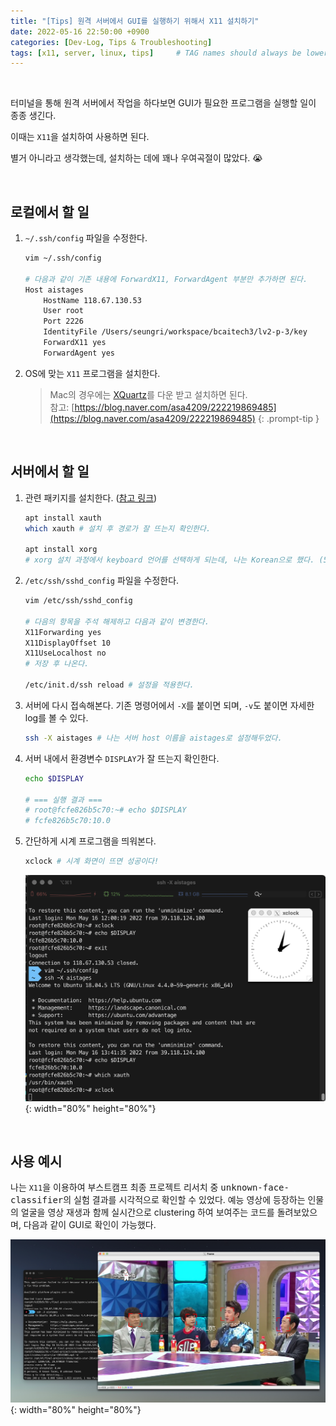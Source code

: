```yaml
---
title: "[Tips] 원격 서버에서 GUI를 실행하기 위해서 X11 설치하기"
date: 2022-05-16 22:50:00 +0900
categories: [Dev-Log, Tips & Troubleshooting]
tags: [x11, server, linux, tips]     # TAG names should always be lowercase
---
```


<br>

터미널을 통해 원격 서버에서 작업을 하다보면 GUI가 필요한 프로그램을 실행할 일이 종종 생긴다.

이때는 `X11`을 설치하여 사용하면 된다.

별거 아니라고 생각했는데, 설치하는 데에 꽤나 우여곡절이 많았다. 😭

<br>

## 로컬에서 할 일
1. `~/.ssh/config` 파일을 수정한다.

    ```bash
    vim ~/.ssh/config

    # 다음과 같이 기존 내용에 ForwardX11, ForwardAgent 부분만 추가하면 된다.
    Host aistages
        HostName 118.67.130.53
        User root
        Port 2226
        IdentityFile /Users/seungri/workspace/bcaitech3/lv2-p-3/key
        ForwardX11 yes
        ForwardAgent yes
    ```

2. OS에 맞는 `X11` 프로그램을 설치한다. 
    
    > Mac의 경우에는 [XQuartz](https://www.xquartz.org/)를 다운 받고 설치하면 된다.  
    > 참고: [https://blog.naver.com/asa4209/222219869485](https://blog.naver.com/asa4209/222219869485)
    {: .prompt-tip }

<br>

## 서버에서 할 일
1. 관련 패키지를 설치한다. ([참고 링크](https://askubuntu.com/questions/1071996/installing-x11-on-ubuntu-18-04))

    ```bash
    apt install xauth
    which xauth # 설치 후 경로가 잘 뜨는지 확인한다.

    apt install xorg 
    # xorg 설치 과정에서 keyboard 언어를 선택하게 되는데, 나는 Korean으로 했다. (58 -> 1)
    ```

2. `/etc/ssh/sshd_config` 파일을 수정한다.

    ```bash
    vim /etc/ssh/sshd_config

    # 다음의 항목을 주석 해제하고 다음과 같이 변경한다.
    X11Forwarding yes
    X11DisplayOffset 10
    X11UseLocalhost no 
    # 저장 후 나온다.

    /etc/init.d/ssh reload # 설정을 적용한다.
    ```

3. 서버에 다시 접속해본다. 기존 명령어에서 `-X`를 붙이면 되며, `-v`도 붙이면 자세한 log를 볼 수 있다.

    ```bash
    ssh -X aistages # 나는 서버 host 이름을 aistages로 설정해두었다.
    ```

4. 서버 내에서 환경변수 `DISPLAY`가 잘 뜨는지 확인한다.

    ```bash
    echo $DISPLAY

    # === 실행 결과 ===
    # root@fcfe826b5c70:~# echo $DISPLAY
    # fcfe826b5c70:10.0
    ```

5. 간단하게 시계 프로그램을 띄워본다.

    ```bash
    xclock # 시계 화면이 뜨면 성공이다!
    ```

    ![](/assets/img/posts/Dev-Log/Tips/2022-05-16-x11.png){: width="80%" height="80%"}

<br>

## 사용 예시
나는 `X11`을 이용하여 부스트캠프 최종 프로젝트 리서치 중 <kbd>unknown-face-classifier</kbd>의 실험 결과를 시각적으로 확인할 수 있었다. 예능 영상에 등장하는 인물의 얼굴을 영상 재생과 함께 실시간으로 clustering 하여 보여주는 코드를 돌려보았으며, 다음과 같이 GUI로 확인이 가능했다.

![](/assets/img/posts/Dev-Log/Tips/2022-05-16-x11-2.png){: width="80%" height="80%"}
